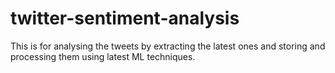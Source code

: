 # twitter-sentiment-analysis
This is for analysing the tweets by extracting the latest ones and storing and processing them using latest ML techniques.
